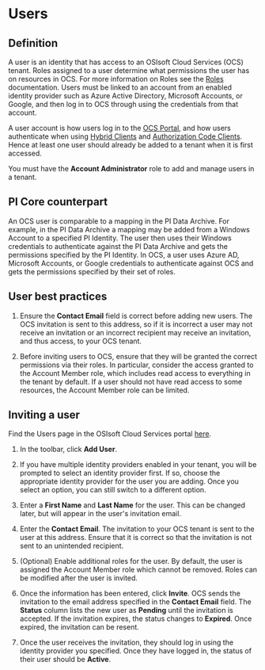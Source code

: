 # Users

## Definition

A user is an identity that has access to an OSIsoft Cloud Services (OCS) tenant. Roles assigned to a user determine what permissions the user has on resources in OCS. For more information on Roles see the [Roles](#TODO) documentation. Users must be linked to an account from an enabled identity provider such as Azure Active Directory, Microsoft Accounts, or Google, and then log in to OCS through using the credentials from that account.

A user account is how users log in to the [OCS Portal](https://cloud.osisoft.com), and how users authenticate when using [Hybrid Clients](#TODO?) and [Authorization Code Clients](#TODO?). Hence at least one user should already be added to a tenant when it is first accessed.

You must have the **Account Administrator** role to add and manage users in a tenant.

## PI Core counterpart

An OCS user is comparable to a mapping in the PI Data Archive. For example, in the PI Data Archive a mapping may be added from a Windows Account to a specified PI Identity. The user then uses their Windows credentials to authenticate against the PI Data Archive and gets the permissions specified by the PI Identity. In OCS, a user uses Azure AD, Microsoft Accounts, or Google credentials to authenticate against OCS and gets the permissions specified by their set of roles.

## User best practices

1. Ensure the **Contact Email** field is correct before adding new users. The OCS invitation is sent to this address, so if it is incorrect a user may not receive an invitation or an incorrect recipient may receive an invitation, and thus access, to your OCS tenant.

1. Before inviting users to OCS, ensure that they will be granted the correct permissions via their roles. In particular, consider the access granted to the Account Member role, which includes read access to everything in the tenant by default. If a user should not have read access to some resources, the Account Member role can be limited.

## Inviting a user

Find the Users page in the OSIsoft Cloud Services portal [here](https://cloud.osisoft.com/users).

1. In the toolbar, click **Add User**.

1. If you have multiple identity providers enabled in your tenant, you will be prompted to select an identity provider first. If so, choose the appropriate identity provider for the user you are adding. Once you select an option, you can still switch to a different option.

1. Enter a **First Name** and **Last Name** for the user. This can be changed later, but will appear in the user's invitation email.

1. Enter the **Contact Email**.  The invitation to your OCS tenant is sent to the user at this address. Ensure that it is correct so that the invitation is not sent to an unintended recipient.

1. (Optional) Enable additional roles for the user. By default, the user is assigned the Account Member role which cannot be removed. Roles can be modified after the user is invited.

1. Once the information has been entered, click **Invite**. OCS sends the invitation to the email address specified in the **Contact Email** field. The **Status** column lists the new user as **Pending** until the invitation is accepted. If the invitation expires, the status changes to **Expired**. Once expired, the invitation can be resent.

1. Once the user receives the invitation, they should log in using the identity provider you specified. Once they have logged in, the status of their user should be **Active**.
